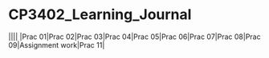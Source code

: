 # CP3402_Learning_Journal

||||
|Prac 01|Prac 02|Prac 03|Prac 04|Prac 05|Prac 06|Prac 07|Prac 08|Prac 09|Assignment work|Prac 11|
